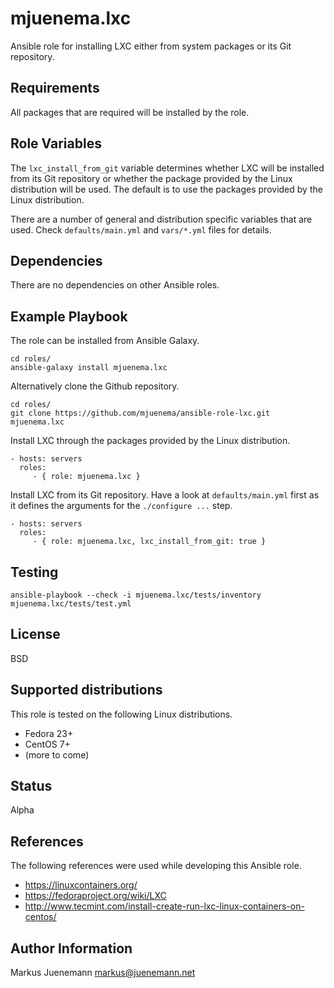 mjuenema.lxc
============

Ansible role for installing LXC either from system packages or its Git repository.

Requirements
------------

All packages that are required will be installed by the role.

Role Variables
--------------

The ```lxc_install_from_git``` variable determines whether LXC will be installed from
its Git repository or whether the package provided by the Linux distribution will
be used. The default is to use the packages provided by the Linux distribution. 

There are a number of general and distribution specific variables that are used. Check 
```defaults/main.yml``` and ```vars/*.yml``` files for details. 

Dependencies
------------

There are no dependencies on other Ansible roles.

Example Playbook
----------------

The role can be installed from Ansible Galaxy.

    cd roles/
    ansible-galaxy install mjuenema.lxc

Alternatively clone the Github repository.

    cd roles/
    git clone https://github.com/mjuenema/ansible-role-lxc.git mjuenema.lxc
    

Install LXC through the packages provided by the Linux distribution.

    - hosts: servers
      roles:
         - { role: mjuenema.lxc }


Install LXC from its Git repository. Have a look at ```defaults/main.yml``` first as it
defines the arguments for the ```./configure ...``` step.

    - hosts: servers
      roles:
         - { role: mjuenema.lxc, lxc_install_from_git: true }

Testing
-------

    ansible-playbook --check -i mjuenema.lxc/tests/inventory mjuenema.lxc/tests/test.yml

License
-------

BSD

Supported distributions
-----------------------

This role is tested on the following Linux distributions.

* Fedora 23+
* CentOS 7+
* (more to come)

Status
------

Alpha

References
----------

The following references were used while developing this Ansible role.

* https://linuxcontainers.org/
* https://fedoraproject.org/wiki/LXC
* http://www.tecmint.com/install-create-run-lxc-linux-containers-on-centos/

Author Information
------------------

Markus Juenemann <markus@juenemann.net>

